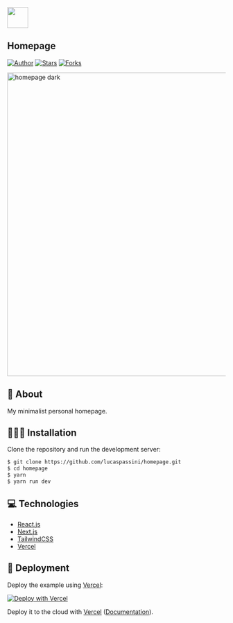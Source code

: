<img src="public/static/favicon/favicon.ico" width="48"/>
  
## Homepage

[![Author](https://img.shields.io/badge/author-lucaspassini-191F2B?style=flat-square)](https://github.com/lucaspassini)
[![Stars](https://img.shields.io/github/stars/lucaspassini/react-meals?color=191F2B&style=flat-square)](https://github.com/lucaspassini/react-meals/stargazers)
[![Forks](https://img.shields.io/github/forks/lucaspassini/react-meals?color=%23191F2B&style=flat-square)](https://github.com/lucaspassini/react-meals/network/members)

<img src="https://user-images.githubusercontent.com/47937044/200196678-aabda57e-5dbd-4e4a-b65e-528442fd50ab.png" width="700" alt="homepage dark" />

## 📕 About

My minimalist personal homepage.

## 🧑🏻‍💻 Installation

Clone the repository and run the development server:

```bash
$ git clone https://github.com/lucaspassini/homepage.git
$ cd homepage
$ yarn
$ yarn run dev
```

## 💻 Technologies

- [React.js](https://beta.reactjs.org/)
- [Next.js](https://nextjs.org/docs/getting-started)
- [TailwindCSS](https://tailwindcss.com/)
- [Vercel](https://vercel.com/docs)

## 🚀 Deployment

Deploy the example using [Vercel](https://vercel.com?utm_source=github&utm_medium=readme&utm_campaign=next-example):

[![Deploy with Vercel](https://vercel.com/button)](https://vercel.com/new/git/external?repository-url=https://github.com/vercel/next.js/tree/canary/examples/with-tailwindcss&project-name=with-tailwindcss&repository-name=with-tailwindcss)

Deploy it to the cloud with [Vercel](https://vercel.com/new?utm_source=github&utm_medium=readme&utm_campaign=next-example) ([Documentation](https://nextjs.org/docs/deployment)).
